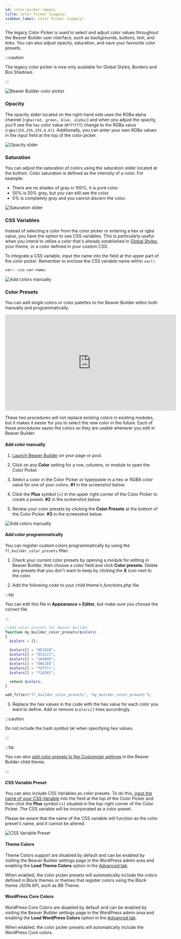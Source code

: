 ```yaml
---
id: color-picker-legacy
title: Color Picker (Legacy)
sidebar_label: Color Picker (Legacy)
---
```


The legacy Color Picker is used to select and adjust color values throughout the Beaver Builder user interface, such as backgrounds, buttons, text, and links. You can also adjust opacity, saturation, and save your favourite color presets.

:::caution

The legacy color picker is now only available for Global Styles, Borders and Box Shadows.

:::

![Beaver Builder color picker](/img/beaver-builder/basics--color-picker--1.jpg)

### Opacity

The opacity slider located on the right-hand side uses the RGBa alpha channel (`rgba(red, green, blue, alpha)`) and when you adjust the opacity, you'll see the `hex` color value (`#ffffff`) change to the RGBa value (`rgba(255,255,255,0.8)`). Additionally, you can enter your own RGBa values in the input field at the top of the color picker.

![Opacity slider](/img/beaver-builder/basics--color-picker--2.jpg)

### Saturation

You can adjust the saturation of colors using the saturation slider located at the bottom. Color saturation is defined as the intensity of a color. For example:

- There are no shades of gray in 100%, it is pure color.
- 50% is 50% gray, but you can still see the color.
- 0% is completely gray and you cannot discern the color.

![Saturation slider](/img/beaver-builder/basics--color-picker--3.jpg)

### CSS Variables

Instead of selecting a color from the color picker or entering a hex or rgba value, you have the option to use CSS variables. This is particularly useful when you intend to utilize a color that's already established in [Global Styles](user-interface/global-styles.md#colors-tab), your theme, or a color defined in your custom CSS.

To integrate a CSS variable, input the name into the field at the upper part of the color picker. Remember to enclose the CSS variable name within `var()`.

```css
var(--css-var-name)
```

![Add colors manually](/img/beaver-builder/basics--color-picker--4.jpg)

### Color Presets

You can add single colors or color palettes to the Beaver Builder editor both
manually and programmatically.

<div className="embed-responsive">
  <iframe width="560" height="315" src="https://www.youtube-nocookie.com/embed/zN9h8GiYGU8" title="YouTube video player" frameBorder="0" allow="accelerometer; autoplay; clipboard-write; encrypted-media; gyroscope; picture-in-picture" allowFullScreen></iframe>
</div>

These two procedures will not replace existing colors in existing modules, but it makes it easier for you to select the new color in the future. Each of these procedures saves the colors so they are usable wherever you edit in Beaver Builder.

#### Add color manually

1. [Launch Beaver Builder](getting-started/launch-builder.md) on your page or post.

2. Click on any **Color** setting for a row, columns, or module to open the Color Picker.

3. Select a color in the Color Picker or type/paste in a hex or RGBA color value for one of your colors.
   **#1** in the screenshot below.

4. Click the **Plus** symbol (+) in the upper right corner of the Color Picker to create a preset.
   **#2** in the screenshot below.

5. Review your color presets by clicking the **Color Presets** at the bottom of the Color Picker.
   **#3** in the screenshot below.

![Add colors manually](/img/beaver-builder/basics--color-picker--5.jpg)

#### Add color programmatically

You can register custom colors programmatically by using the `fl_builder_color_presets` filter.

1. Check your current color presets by opening a module for editing in Beaver Builder, then choose a color field and click **Color presets**. Delete any presets that you don't want to keep by clicking the **X** icon next to the color.

2. Add the following code to your child theme's _functions.php_ file.

:::tip

You can edit this file in **Appearance > Editor**, but make sure you choose the correct file.

:::

```php
//Add color presets for Beaver Builder
function my_builder_color_presets($colors)
{
  $colors = [];

  $colors[] = "8E181B";
  $colors[] = "D11C23";
  $colors[] = "1A4688";
  $colors[] = "D6E1EE";
  $colors[] = "fdfffc";
  $colors[] = "f1d302";

  return $colors;
}

add_filter("fl_builder_color_presets", "my_builder_color_presets");
```

3. Replace the hex values in the code with the hex value for each color you want to define. Add or remove `$colors[]` lines accordingly.

:::caution

Do not include the hash symbol (`#`) when specifying hex values.

:::

:::tip

You can also [add color presets to the Customizer settings](/bb-theme/defaults-for-styles/colors/add-color-presets-to-customizer) in the Beaver Builder child theme.

:::

#### CSS Variable Preset

You can also include CSS Variables as color presets. To do this, [input the name of your CSS Variable](#css-variables) into the field at the top of the Color Picker and then click the **Plus** symbol (+) situated in the top-right corner of the Color Picker. The CSS variable will be incorporated as a color preset.

Please be aware that the name of the CSS variable will function as the color preset's name, and it cannot be altered.

![CSS Variable Preset](/img/beaver-builder/basics--color-picker--6.jpg)

#### Theme Colors

Theme Colors support are disabled by default and can be enabled by visiting the Beaver Builder settings page in the WordPress admin area and enabling the **Load Theme Colors** option in the [Advanced tab](settings/advanced.md#load-theme-colors).

When enabled, the color picker presets will automatically include the colors defined in Block themes or themes that register colors using the Block theme JSON API, such as BB Theme.

#### WordPress Core Colors

WordPress Core Colors are disabled by default and can be enabled by visiting the Beaver Builder settings page in the WordPress admin area and enabling the **Load WordPress Colors** option in the [Advanced tab](settings/advanced.md#load-wordpress-colors).

When enabled, the color picker presets will automatically include the WordPress Core colors.
